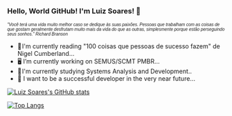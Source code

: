 ### Hello, World GitHub! I'm Luiz Soares! 👋
<p>
  <i>
    <span style="font-family: Arial, sans-serif; font-size: x-small;">
      "Você terá uma vida muito melhor caso se dedique às suas paixões. Pessoas que trabalham com as coisas de que gostam geralmente desfrutam muito mais da vida do que as outras, simplesmente porque estão perseguindo seus sonhos." Richard Branson
    </span>
  </i>
</p>

- 📖 I'm currently reading "100 coisas que pessoas de sucesso fazem" de Nigel Cumberland...
- 🖥️ I’m currently working on SEMUS/SCMT PMBR...
- 🍵 I'm currently studying Systems Analysis and Development..
- 💭 I want to be a successful developer in the very near future...


[![Luiz Soares's GitHub stats](https://github-readme-stats.vercel.app/api?username=LuizSoaresDev2023&show_icons=true&theme=chartreuse-dark)](https://github.com/anuraghazra/github-readme-stats)

[![Top Langs](https://github-readme-stats.vercel.app/api/top-langs/?username=LuizSoaresDev2023&layout=compact&theme=chartreuse-dark)](https://github.com/anuraghazra/github-readme-stats)


<!--
<div>
  <a href="https://github.com/LuizSoaresDev2023/PerfilGithub.git">
  <img height="180em" src="https://github-readme.stats.vercel.app/api?username=LuizSoaresDev2023&show_icons=true&theme=dark&include_all_commits=true&count_private=true"/>
</div>
-->
 

